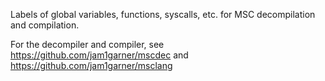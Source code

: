 Labels of global variables, functions, syscalls, etc. for MSC decompilation and compilation.

For the decompiler and compiler, see https://github.com/jam1garner/mscdec and https://github.com/jam1garner/msclang
